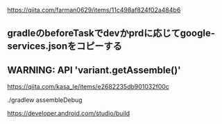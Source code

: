 https://qiita.com/farman0629/items/11c498af824f02a484b6
## gradleのbeforeTaskでdevかprdに応じてgoogle-services.jsonをコピーする


## WARNING: API 'variant.getAssemble()'
https://qiita.com/kasa_le/items/e2682235db901032f00c


./gradlew assembleDebug


https://developer.android.com/studio/build
